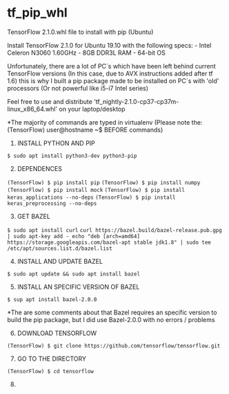 # tf_pip_whl
TensorFlow 2.1.0.whl file to install with pip (Ubuntu)

Install TensorFlow 2.1.0 for Ubuntu 19.10 with the following specs:
    - Intel Celeron N3060 1.60GHz 
    - 8GB DDR3L RAM
    - 64-bit OS

Unfortunately, there are a lot of PC´s which have been left behind current TensorFlow versions (In this case, due to AVX instructions added after tf 1.6) this is why I built a pip package made to be installed on PC´s with 'old' processors (Or not powerful like i5-i7 Intel series)

Feel free to use and distribute 'tf_nightly-2.1.0-cp37-cp37m-linux_x86_64.whl' on your laptop/desktop

*The majority of commands are typed in virtualenv (Please note the: (TensorFlow) user@hostname ~$ BEFORE commands)

1. INSTALL PYTHON AND PIP

```$ sudo apt install python3-dev python3-pip```

2. DEPENDENCES

```(TensorFlow) $ pip install pip```
```(TensorFlow) $ pip install numpy```
```(TensorFlow) $ pip install mock```
```(TensorFlow) $ pip install keras_applications --no-deps```
```(TensorFlow) $ pip install keras_preprocessing --no-deps```

3. GET BAZEL

```$ sudo apt install curl```
```curl https://bazel.build/bazel-release.pub.gpg | sudo apt-key add - echo "deb [arch=amd64] https://storage.googleapis.com/bazel-apt stable jdk1.8" | sudo tee /etc/apt/sources.list.d/bazel.list```

4. INSTALL AND UPDATE BAZEL

```$ sudo apt update && sudo apt install bazel```

5. INSTALL AN SPECIFIC VERSION OF BAZEL

```$ sup apt install bazel-2.0.0```

*The are some comments about that Bazel requires an specific version to build the pip package, but I did use Bazel-2.0.0 with no errors / problems

6. DOWNLOAD TENSORFLOW 

```(TensorFlow) $ git clone https://github.com/tensorflow/tensorflow.git```

7. GO TO THE DIRECTORY

```(TensorFlow) $ cd tensorflow```

8. 

